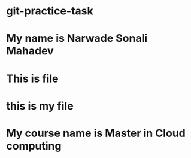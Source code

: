 # git-practice-task
# My name is Narwade Sonali Mahadev
# This is file
# this is my file

# My course name is  Master in Cloud computing
